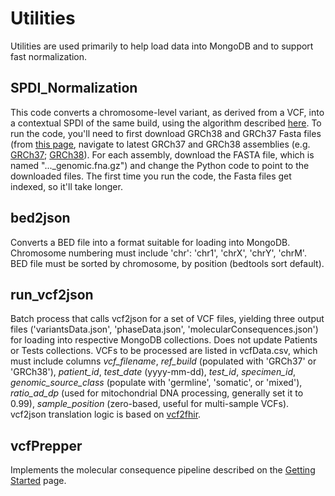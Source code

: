 # Utilities
Utilities are used primarily to help load data into MongoDB and to support fast normalization.

## SPDI_Normalization
This code converts a chromosome-level variant, as derived from a VCF, into a contextual SPDI of the same build, using the algorithm described  [here](https://web.archive.org/web/20240814131742/https://vrs.ga4gh.org/en/stable/impl-guide/normalization.html). To run the code, you'll need to first download GRCh38 and GRCh37 Fasta files (from [this page](https://ftp.ncbi.nlm.nih.gov/genomes/all/GCF/000/001/405/), navigate to latest GRCh37 and GRCh38 assemblies (e.g. [GRCh37](https://ftp.ncbi.nlm.nih.gov/genomes/all/GCF/000/001/405/GCF_000001405.25_GRCh37.p13/); [GRCh38](https://ftp.ncbi.nlm.nih.gov/genomes/all/GCF/000/001/405/GCF_000001405.40_GRCh38.p14/)). For each assembly, download the FASTA file, which is named "..._genomic.fna.gz") and change the Python code to point to the downloaded files. The first time you run the code, the Fasta files get indexed, so it'll take longer.

## bed2json
Converts a BED file into a format suitable for loading into MongoDB. Chromosome numbering must include 'chr': 'chr1', 'chrX', 'chrY', 'chrM'. BED file must be sorted by chromosome, by position (bedtools sort default).

## run_vcf2json
Batch process that calls vcf2json for a set of VCF files, yielding three output files ('variantsData.json', 'phaseData.json', 'molecularConsequences.json') for loading into respective MongoDB collections. Does not update Patients or Tests collections. VCFs to be processed are listed in vcfData.csv, which must include columns _vcf_filename_, _ref_build_ (populated with 'GRCh37' or 'GRCh38'), _patient_id_, _test_date_ (yyyy-mm-dd), _test_id_, _specimen_id_, _genomic_source_class_ (populate with 'germline', 'somatic', or 'mixed'), _ratio_ad_dp_ (used for mitochondrial DNA processing, generally set it to 0.99), _sample_position_ (zero-based, useful for multi-sample VCFs). vcf2json translation logic is based on [vcf2fhir](https://github.com/elimuinformatics/vcf2fhir).

## vcfPrepper
Implements the molecular consequence pipeline described on the [Getting Started](https://github.com/FHIR/genomics-operations/wiki/2.-Getting-Started#molecular-consequences) page.
